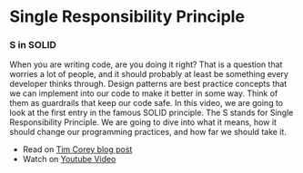 # Single Responsibility Principle

### S in SOLID

When you are writing code, are you doing it right? That is a question that worries a lot of people, and it should probably at least be something every developer thinks through. Design patterns are best practice concepts that we can implement into our code to make it better in some way. Think of them as guardrails that keep our code safe. In this video, we are going to look at the first entry in the famous SOLID principle. The S stands for Single Responsibility Principle. We are going to dive into what it means, how it should change our programming practices, and how far we should take it.

* Read on [Tim Corey blog post](https://iamtimcorey.com/design-patterns-srp/)  
* Watch on [Youtube Video](https://www.youtube.com/watch?v=VFlk43QGEgc&list=PLLWMQd6PeGY3ob0Ga6vn1czFZfW6e-FLr&index=2)
